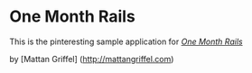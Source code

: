 # One Month Rails

This is the pinteresting sample application for 
[*One Month Rails*](http://onemonthrails.com)

by [Mattan Griffel] (http://mattangriffel.com)